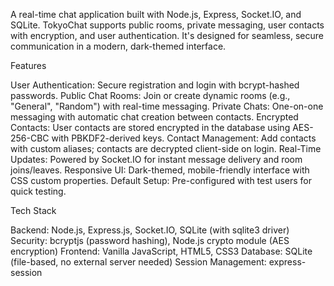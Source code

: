 A real-time chat application built with Node.js, Express, Socket.IO, and SQLite. TokyoChat supports public rooms, private messaging, user contacts with encryption, and user authentication. It's designed for seamless, secure communication in a modern, dark-themed interface.

Features

User Authentication: Secure registration and login with bcrypt-hashed passwords.
Public Chat Rooms: Join or create dynamic rooms (e.g., "General", "Random") with real-time messaging.
Private Chats: One-on-one messaging with automatic chat creation between contacts.
Encrypted Contacts: User contacts are stored encrypted in the database using AES-256-CBC with PBKDF2-derived keys.
Contact Management: Add contacts with custom aliases; contacts are decrypted client-side on login.
Real-Time Updates: Powered by Socket.IO for instant message delivery and room joins/leaves.
Responsive UI: Dark-themed, mobile-friendly interface with CSS custom properties.
Default Setup: Pre-configured with test users for quick testing.

Tech Stack

Backend: Node.js, Express.js, Socket.IO, SQLite (with sqlite3 driver)
Security: bcryptjs (password hashing), Node.js crypto module (AES encryption)
Frontend: Vanilla JavaScript, HTML5, CSS3
Database: SQLite (file-based, no external server needed)
Session Management: express-session
